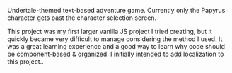 Undertale-themed text-based adventure game. Currently only the Papyrus character gets past the character selection screen.

This project was my first larger vanilla JS project I tried creating, but it quickly became very difficult to manage considering the method I used. It was a great learning experience and a good way to learn why code should be component-based & organized. I initially intended to add localization to this project..
